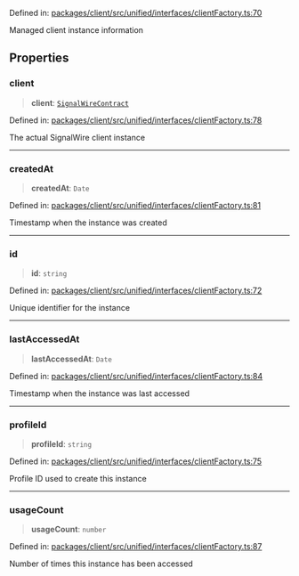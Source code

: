 Defined in: [packages/client/src/unified/interfaces/clientFactory.ts:70](https://github.com/signalwire/signalwire-js/blob/52fa77b6c8db68f4c99b30b3776f45a4309e15bf/packages/client/src/unified/interfaces/clientFactory.ts#L70)

Managed client instance information

## Properties

### client

> **client**: [`SignalWireContract`](SignalWireContract.md)

Defined in: [packages/client/src/unified/interfaces/clientFactory.ts:78](https://github.com/signalwire/signalwire-js/blob/52fa77b6c8db68f4c99b30b3776f45a4309e15bf/packages/client/src/unified/interfaces/clientFactory.ts#L78)

The actual SignalWire client instance

***

### createdAt

> **createdAt**: `Date`

Defined in: [packages/client/src/unified/interfaces/clientFactory.ts:81](https://github.com/signalwire/signalwire-js/blob/52fa77b6c8db68f4c99b30b3776f45a4309e15bf/packages/client/src/unified/interfaces/clientFactory.ts#L81)

Timestamp when the instance was created

***

### id

> **id**: `string`

Defined in: [packages/client/src/unified/interfaces/clientFactory.ts:72](https://github.com/signalwire/signalwire-js/blob/52fa77b6c8db68f4c99b30b3776f45a4309e15bf/packages/client/src/unified/interfaces/clientFactory.ts#L72)

Unique identifier for the instance

***

### lastAccessedAt

> **lastAccessedAt**: `Date`

Defined in: [packages/client/src/unified/interfaces/clientFactory.ts:84](https://github.com/signalwire/signalwire-js/blob/52fa77b6c8db68f4c99b30b3776f45a4309e15bf/packages/client/src/unified/interfaces/clientFactory.ts#L84)

Timestamp when the instance was last accessed

***

### profileId

> **profileId**: `string`

Defined in: [packages/client/src/unified/interfaces/clientFactory.ts:75](https://github.com/signalwire/signalwire-js/blob/52fa77b6c8db68f4c99b30b3776f45a4309e15bf/packages/client/src/unified/interfaces/clientFactory.ts#L75)

Profile ID used to create this instance

***

### usageCount

> **usageCount**: `number`

Defined in: [packages/client/src/unified/interfaces/clientFactory.ts:87](https://github.com/signalwire/signalwire-js/blob/52fa77b6c8db68f4c99b30b3776f45a4309e15bf/packages/client/src/unified/interfaces/clientFactory.ts#L87)

Number of times this instance has been accessed
